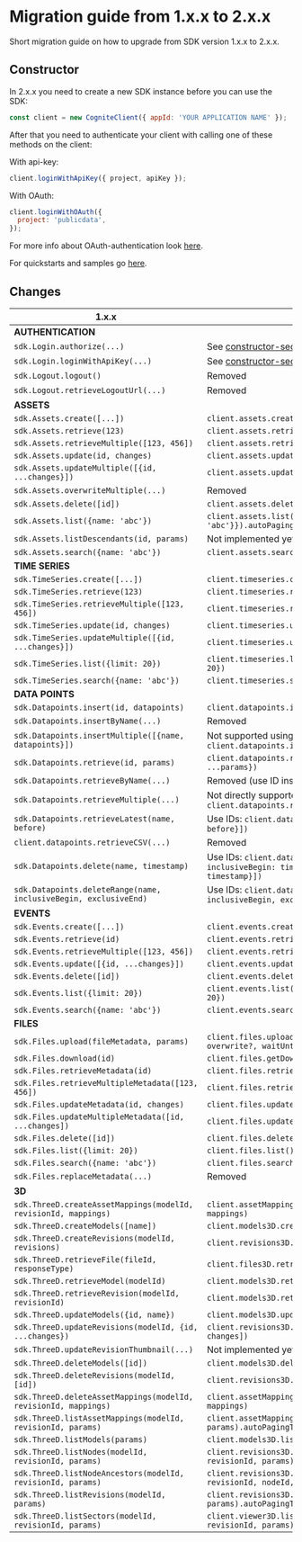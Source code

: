 # Migration guide from 1.x.x to 2.x.x
Short migration guide on how to upgrade from SDK version 1.x.x to 2.x.x.

## Constructor
In 2.x.x you need to create a new SDK instance before you can use the SDK:
```js
const client = new CogniteClient({ appId: 'YOUR APPLICATION NAME' });
```

After that you need to authenticate your client with calling one of these methods on the client:

With api-key:
```js
client.loginWithApiKey({ project, apiKey });
```

With OAuth:
```js
client.loginWithOAuth({
  project: 'publicdata',
});
```
For more info about OAuth-authentication look [here](./authentication.md).

For quickstarts and samples go [here](../samples/).

## Changes

| 1.x.x                                                            | 2.x.x                                                                                             |
| ---------------------------------------------------------------- | ------------------------------------------------------------------------------------------------- |
| **AUTHENTICATION**                                               |
| `sdk.Login.authorize(...)`                                       | See [constructor-section](#constructor)                                                           |
| `sdk.Login.loginWithApiKey(...)`                                 | See [constructor-section](#constructor)                                                           |
| `sdk.Logout.logout()`                                            | Removed                                                                                           |
| `sdk.Logout.retrieveLogoutUrl(...)`                              | Removed                                                                                           |
| **ASSETS**                                                       |
| `sdk.Assets.create([...])`                                       | `client.assets.create([...])`                                                                     |
| `sdk.Assets.retrieve(123)`                                       | `client.assets.retrieve([{id: 123}])`                                                             |
| `sdk.Assets.retrieveMultiple([123, 456])`                        | `client.assets.retrieve([{id: 123}, {id: 456}])`                                                  |
| `sdk.Assets.update(id, changes)`                                 | `client.assets.update([{id, update: changes}])`                                                   |
| `sdk.Assets.updateMultiple([{id, ...changes}])`                  | `client.assets.update([{id, update: changes}])`                                                   |
| `sdk.Assets.overwriteMultiple(...)`                              | Removed                                                                                           |
| `sdk.Assets.delete([id])`                                        | `client.assets.delete([{id: 123}])`                                                               |
| `sdk.Assets.list({name: 'abc'})`                                 | `client.assets.list({filter: {name: 'abc'}}).autoPagingToArray({limit: 1000})`                    |
| `sdk.Assets.listDescendants(id, params)`                         | Not implemented yet. Follow issue [here](https://github.com/cognitedata/cognitesdk-js/issues/129) |
| `sdk.Assets.search({name: 'abc'})`                               | `client.assets.search([{search: {name: 'abc'}])`                                                  |
| **TIME SERIES**                                                  |
| `sdk.TimeSeries.create([...])`                                   | `client.timeseries.create([...])`                                                                 |
| `sdk.TimeSeries.retrieve(123)`                                   | `client.timeseries.retrieve([{id: 123}])`                                                         |
| `sdk.TimeSeries.retrieveMultiple([123, 456])`                    | `client.timeseries.retrieve([{id: 123}, {id: 456}])`                                              |
| `sdk.TimeSeries.update(id, changes)`                             | `client.timeseries.update([{id, update: changes}])`                                               |
| `sdk.TimeSeries.updateMultiple([{id, ...changes}])`              | `client.timeseries.update([{id, update: changes}])`                                               |
| `sdk.TimeSeries.list({limit: 20})`                               | `client.timeseries.list().autoPagingToArray({limit: 20})`                                         |
| `sdk.TimeSeries.search({name: 'abc'})`                           | `client.timeseries.search([{search: {name: 'abc'}])`                                              |
| **DATA POINTS**                                                  |
| `sdk.Datapoints.insert(id, datapoints)`                          | `client.datapoints.insert([{id, datapoints}])`                                                    |
| `sdk.Datapoints.insertByName(...)`                               | Removed                                                                                           |
| `sdk.Datapoints.insertMultiple([{name, datapoints}])`            | Not supported using name. Use IDs instead: `client.datapoints.insert([{id, datapoints}])`         |
| `sdk.Datapoints.retrieve(id, params)`                            | `client.datapoints.retrieve({items: [{id}], ...params})`                                          |
| `sdk.Datapoints.retrieveByName(...)`                             | Removed (use ID instead)                                                                          |
| `sdk.Datapoints.retrieveMultiple(...)`                           | Not directly supported. Use `client.datapoints.retrieve`                                          |
| `sdk.Datapoints.retrieveLatest(name, before)`                    | Use IDs: `client.datapoints.retrieveLatest([{id, before}])`                                       |
| `client.datapoints.retrieveCSV(...)`                             | Removed                                                                                           |
| `sdk.Datapoints.delete(name, timestamp)`                         | Use IDs: `client.datapoints.delete([{id, inclusiveBegin: timestamp, exclusiveEnd: timestamp}])`   |
| `sdk.Datapoints.deleteRange(name, inclusiveBegin, exclusiveEnd)` | Use IDs: `client.datapoints.delete([{id, inclusiveBegin, exclusiveEnd}])`                         |
| **EVENTS**                                                       |
| `sdk.Events.create([...])`                                       | `client.events.create([...])`                                                                     |
| `sdk.Events.retrieve(id)`                                        | `client.events.retrieve([{id}])`                                                                  |
| `sdk.Events.retrieveMultiple([123, 456])`                        | `client.events.retrieve([{id: 123}, {id: 456}])`                                                  |
| `sdk.Events.update([{id, ...changes}])`                          | `client.events.update([{id, update: changes}])`                                                   |
| `sdk.Events.delete([id])`                                        | `client.events.delete([{id}])`                                                                    |
| `sdk.Events.list({limit: 20})`                                   | `client.events.list().autoPagingToArray({limit: 20})`                                             |
| `sdk.Events.search({name: 'abc'})`                               | `client.events.search([{search: {name: 'abc'}}])`                                                 |
| **FILES**                                                        |
| `sdk.Files.upload(fileMetadata, params)`                         | `client.files.upload(fileMetadata, fileContent?, overwrite?, waitUntilAcknowledged?)`             |
| `sdk.Files.download(id)`                                         | `client.files.getDownloadUrls([{id}])`                                                            |
| `sdk.Files.retrieveMetadata(id)`                                 | `client.files.retrieve([{id}])`                                                                   |
| `sdk.Files.retrieveMultipleMetadata([123, 456])`                 | `client.files.retrieve([{id: 123}, {id: 456}])`                                                   |
| `sdk.Files.updateMetadata(id, changes)`                          | `client.files.update([{id, update: changes}])`                                                    |
| `sdk.Files.updateMultipleMetadata([id, ...changes])`             | `client.files.update([{id, update: changes}])`                                                    |
| `sdk.Files.delete([id])`                                         | `client.files.delete([{id}])`                                                                     |
| `sdk.Files.list({limit: 20})`                                    | `client.files.list().autoPagingToArray({limit: 20})`                                              |
| `sdk.Files.search({name: 'abc'})`                                | `client.files.search([{search: {name: 'abc'}}])`                                                  |
| `sdk.Files.replaceMetadata(...)`                                 | Removed                                                                                           |
| **3D**                                                           |
| `sdk.ThreeD.createAssetMappings(modelId, revisionId, mappings)`  | `client.assetMappings3D.create(modelId, revisionId, mappings)`                                    |
| `sdk.ThreeD.createModels([name])`                                | `client.models3D.create([{name}])`                                                                |
| `sdk.ThreeD.createRevisions(modelId, revisions)`                 | `client.revisions3D.create(modelId, revisions)`                                                   |
| `sdk.ThreeD.retrieveFile(fileId, responseType)`                  | `client.files3D.retrieve(fileId)`                                                                 |
| `sdk.ThreeD.retrieveModel(modelId)`                              | `client.models3D.retrieve(modelId)`                                                               |
| `sdk.ThreeD.retrieveRevision(modelId, revisionId)`               | `client.models3D.retrieve(modelId, revisionId)`                                                   |
| `sdk.ThreeD.updateModels({id, name})`                            | `client.models3D.update([{id, update: {name}])`                                                   |
| `sdk.ThreeD.updateRevisions(modelId, {id, ...changes})`          | `client.revisions3D.update(modelId, [{id, update: changes])`                                      |
| `sdk.ThreeD.updateRevisionThumbnail(...)`                        | Not implemented yet. Follow issue [here](https://github.com/cognitedata/cognitesdk-js/issues/173) |
| `sdk.ThreeD.deleteModels([id])`                                  | `client.models3D.delete([{id}])`                                                                  |
| `sdk.ThreeD.deleteRevisions(modelId, [id])`                      | `client.revisions3D.delete(modelId, [{id}])`                                                      |
| `sdk.ThreeD.deleteAssetMappings(modelId, revisionId, mappings)`  | `client.assetMappings3D.delete(modelId, revisionId, mappings)`                                    |
| `sdk.ThreeD.listAssetMappings(modelId, revisionId, params)`      | `client.assetMappings3D.list(modelId, revisionId, params).autoPagingToArray()`                    |
| `sdk.ThreeD.listModels(params)`                                  | `client.models3D.list(params).autoPagingToArray()`                                                |
| `sdk.ThreeD.listNodes(modelId, revisionId, params)`              | `client.revisions3D.list3DNodes(modelId, revisionId, params).autoPagingToArray()`                 |
| `sdk.ThreeD.listNodeAncestors(modelId, revisionId, params)`      | `client.revisions3D.list3DNodeAncestors(modelId, revisionId, nodeId, params).autoPagingToArray()` |
| `sdk.ThreeD.listRevisions(modelId, params)`                      | `client.revisions3D.list(modelId, params).autoPagingToArray()`                                    |
| `sdk.ThreeD.listSectors(modelId, revisionId, params)`            | `client.viewer3D.listRevealSectors3D(modelId, revisionId, params).autoPagingToArray()`            |
